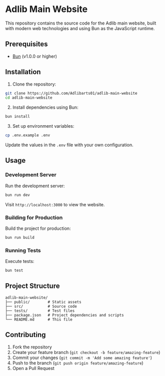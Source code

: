 # Adlib Main Website

This repository contains the source code for the Adlib main website, built with modern web technologies and using Bun as the JavaScript runtime.

## Prerequisites

- [Bun](https://bun.sh/) (v1.0.0 or higher)

## Installation

1. Clone the repository:

```bash
git clone https://github.com/Adlibarts01/adlib-main-website
cd adlib-main-website
```

2. Install dependencies using Bun:

```bash
bun install
```

3. Set up environment variables:

```bash
cp .env.example .env
```

Update the values in the `.env` file with your own configuration.

## Usage

### Development Server

Run the development server:

```bash
bun run dev
```

Visit `http://localhost:3000` to view the website.

### Building for Production

Build the project for production:

```bash
bun run build
```

### Running Tests

Execute tests:

```bash
bun test
```

## Project Structure

```
adlib-main-website/
├── public/        # Static assets
├── src/           # Source code
├── tests/         # Test files
├── package.json   # Project dependencies and scripts
└── README.md      # This file
```

## Contributing

1. Fork the repository
2. Create your feature branch (`git checkout -b feature/amazing-feature`)
3. Commit your changes (`git commit -m 'Add some amazing feature'`)
4. Push to the branch (`git push origin feature/amazing-feature`)
5. Open a Pull Request


